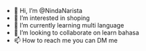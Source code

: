 - 👋 Hi, I’m @NindaNarista
- 👀 I’m interested in shoping
- 🌱 I’m currently learning multi language
- 💞️ I’m looking to collaborate on learn bahasa
- 📫 How to reach me you can DM me

<!---
NindaNarista/NindaNarista is a ✨ special ✨ repository because its `README.md` (this file) appears on your GitHub profile.
You can click the Preview link to take a look at your changes.
--->
